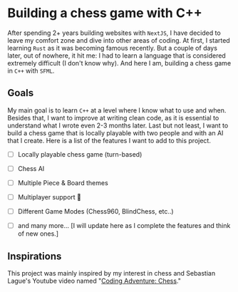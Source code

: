 # Building a chess game with C++
After spending 2+ years building websites with `NextJS`, I have decided to leave my comfort zone and dive into other areas of coding. At first, I started learning `Rust` as it was becoming famous recently. But a couple of days later, out of nowhere, it hit me: I had to learn a language that is considered extremely difficult (I don't know why). And here I am, building a chess game in `C++` with `SFML`.

## Goals
My main goal is to learn `C++` at a level where I know what to use and when. Besides that, I want to improve at writing clean code, as it is essential to understand what I wrote even 2-3 months later. Last but not least, I want to build a chess game that is locally playable with two people and with an AI that I create. Here is a list of the features I want to add to this project.

- [ ] Locally playable chess game (turn-based)
- [ ] Chess AI
- [ ] Multiple Piece & Board themes
- [ ] Multiplayer support 🤯
- [ ] Different Game Modes (Chess960, BlindChess, etc..)
- [ ] and many more... [I will update here as I complete the features and think of new ones.]


## Inspirations
This project was mainly inspired by my interest in chess and Sebastian Lague's  Youtube video named "[Coding Adventure: Chess](https://www.youtube.com/watch?v=U4ogK0MIzqk)." 
